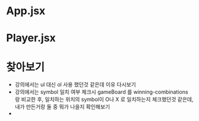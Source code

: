 # App.jsx

# Player.jsx

# 찾아보기
- 강의에서는 ul 대신 ol 사용 했던것 같은데 이유 다시보기
- 강의에서는 symbol 일치 여부 체크시 gameBoard 를 winning-combinations 랑 비교한 후,
일치하는 위치의 symbol이 O나 X 로 일치하는지 체크했던것 같은데,
내가 만든거랑 둘 중 뭐가 나을지 확인해보기
- 